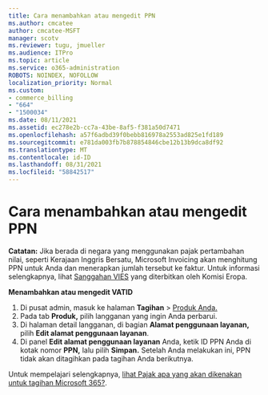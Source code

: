 ```yaml
---
title: Cara menambahkan atau mengedit PPN
ms.author: cmcatee
author: cmcatee-MSFT
manager: scotv
ms.reviewer: tugu, jmueller
ms.audience: ITPro
ms.topic: article
ms.service: o365-administration
ROBOTS: NOINDEX, NOFOLLOW
localization_priority: Normal
ms.custom:
- commerce_billing
- "664"
- "1500034"
ms.date: 08/11/2021
ms.assetid: ec278e2b-cc7a-43be-8af5-f381a50d7471
ms.openlocfilehash: a57f6adbd39f0bebb816978a2553ad825e1fd189
ms.sourcegitcommit: e781da003fb7b878854846cbe12b13b9dca8df92
ms.translationtype: MT
ms.contentlocale: id-ID
ms.lasthandoff: 08/31/2021
ms.locfileid: "58842517"
---
```

# <a name="how-to-add-or-edit-a-vatid"></a>Cara menambahkan atau mengedit PPN

**Catatan:** Jika berada di negara yang menggunakan pajak pertambahan nilai, seperti Kerajaan Inggris Bersatu, Microsoft Invoicing akan menghitung PPN untuk Anda dan menerapkan jumlah tersebut ke faktur. Untuk informasi selengkapnya, lihat [Sanggahan VIES](https://go.microsoft.com/fwlink/p/?LinkID=841741) yang diterbitkan oleh Komisi Eropa.

**Menambahkan atau mengedit VATID**

1. Di pusat admin, masuk ke halaman **Tagihan** \> [Produk Anda.](https://go.microsoft.com/fwlink/p/?linkid=842054)
2. Pada tab **Produk,** pilih langganan yang ingin Anda perbarui.
3. Di halaman detail langganan, di bagian **Alamat penggunaan layanan,** pilih **Edit alamat penggunaan layanan**.
4. Di panel **Edit alamat penggunaan layanan** Anda, ketik ID PPN Anda di kotak nomor **PPN,** lalu pilih **Simpan.** Setelah Anda melakukan ini, PPN tidak akan ditagihkan pada tagihan Anda berikutnya.

Untuk mempelajari selengkapnya, [lihat Pajak apa yang akan dikenakan untuk tagihan Microsoft 365?](https://docs.microsoft.com/microsoft-365/commerce/billing-and-payments/tax-information#what-tax-will-i-be-charged).